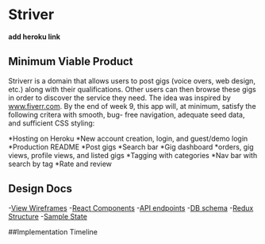 # Striver
**add heroku link**

## Minimum Viable Product
Striverr is a domain that allows users to post gigs (voice overs, web design, etc.) along with their qualifications. Other users can then browse these gigs in order to discover the service they need. The idea was inspired by www.fiverr.com. By the end of week 9, this app will, at minimum, satisfy the following critera with smooth, bug- free navigation, adequate seed data, and sufficient CSS styling:

*Hosting on Heroku
*New account creation, login, and guest/demo login
*Production README
*Post gigs
*Search bar
*Gig dashboard
  *orders, gig views, profile views, and listed gigs
*Tagging with categories
  *Nav bar with search by tag
*Rate and review

## Design Docs
-[View Wireframes](https://github.com/yashoss/striverr/tree/master/docs/wireframes)
-[React Components](https://github.com/yashoss/striverr/blob/master/docs/component-hierarchy.md)
-[API endpoints](https://github.com/yashoss/striverr/blob/master/docs/api-endpoints.md)
-[DB schema](https://github.com/yashoss/striverr/blob/master/docs/schema.md)
-[Redux Structure](https://github.com/yashoss/striverr/blob/master/docs/redux-structure.md)
-[Sample State](https://github.com/yashoss/striverr/blob/master/docs/sample-state.md)

##Implementation Timeline
